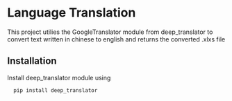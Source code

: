 
# Language Translation

This project utilies the GoogleTranslator module from deep_translator to convert text written in chinese to english and returns the converted .xlxs file


## Installation

Install deep_translator module using

```bash
  pip install deep_translator
```
    